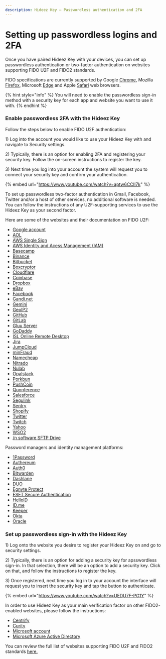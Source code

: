 ```yaml
---
description: Hideez Key – Passwordless authentication and 2FA
---
```


# Setting up passwordless logins and 2FA

Once you have paired Hideez Key with your devices, you can set up passwordless authentication or two-factor authentication on websites supporting FIDO U2F and FIDO2 standards.

FIDO specifications are currently supported by Google [Chrome](https://blog.chromium.org/2018/09/chrome-70-beta-shape-detection-web.html), Mozilla [Firefox](https://blog.mozilla.org/blog/2018/05/09/firefox-gets-down-to-business-and-its-personal/), Microsoft [Edge](https://blogs.windows.com/msedgedev/2018/07/30/introducing-web-authentication-microsoft-edge/) and Apple [Safari](https://webkit.org/blog/8517/release-notes-for-safari-technology-preview-71/) web browsers.

{% hint style="info" %}
You will need to enable the passwordless sign-in method with a security key for each app and website you want to use it with.
{% endhint %}

### Enable passwordless 2FA with the Hideez Key

Follow the steps below to enable FIDO U2F authentication:

1\) Log into the account you would like to use your Hideez Key with and navigate to Security settings.&#x20;

2\) Typically, there is an option for enabling 2FA and registering your security key. Follow the on-screen instructions to register the key.&#x20;

3\) Next time you log into your account the system will request you to connect your security key and confirm your authentication.

{% embed url="https://www.youtube.com/watch?v=aptw6CCII7k" %}

To set up passwordless two-factor authentication in Gmail, Facebook, Twitter and/or a host of other services, no additional software is needed. You can follow the instructions of any U2F-supporting services to use the Hideez Key as your second factor.&#x20;

Here are some of the websites and their documentation on FIDO U2F:

* [Google account](https://support.google.com/accounts/answer/6103523)
* [AOL](https://help.aol.com/articles/2-step-verification-with-a-security-key)
* [AWS Single Sign](https://docs.aws.amazon.com/singlesignon/latest/userguide/user-device-registration.html)
* [AWS Identity and Acess Management (IAM)](https://docs.aws.amazon.com/IAM/latest/UserGuide/id\_credentials\_mfa\_enable\_u2f.html)
* [Basecamp](https://3.basecamp-help.com/article/443-two-factor-authentication-2fa#use-a-security-key)
* [Binance](https://www.binance.com/en/blog/351376985820852224/you-can-now-use-hardware-security-keys-on-binance)
* [Bitbucket](https://support.atlassian.com/bitbucket-cloud/docs/enable-two-step-verification/)
* [Boxcryptor](https://www.boxcryptor.com/ru/help/boxcryptor-account/windows/#two-factor-authentication)
* [Cloudflare](https://blog.cloudflare.com/cloudflare-now-supports-security-keys-with-web-authentication-webauthn/)
* [Coinbase](https://help.coinbase.com/en/coinbase/managing-my-account/verify-my-identity/using-and-managing-security-keys)
* [Dropbox](https://help.dropbox.com/account-access/enable-two-step-verification)
* [eBay](https://www.ebay.com/help/account/protecting-account/tips-keeping-ebay-account-secure?id=4872\&st=3\&pos=1\&query=Tips%20for%20keeping%20your%20eBay%20account%20secure\&intent=2%20factor\&lucenceai=lucenceai#section2)
* [Facebook](https://www.facebook.com/help/401566786855239)
* [Gandi.net](https://news.gandi.net/en/2017/10/u2f-now-available-on-gandiv5/)
* [Gemini](https://support.gemini.com/hc/en-us/articles/360044275792)
* [GeolP2](https://support.maxmind.com/two-factor-authentication-2fa-user-guide/)
* [GitHub](https://docs.github.com/en/github/authenticating-to-github/securing-your-account-with-two-factor-authentication-2fa/configuring-two-factor-authentication#configuring-two-factor-authentication-using-fido-u2f)
* [GitLab](https://docs.gitlab.com/ee/user/profile/account/two\_factor\_authentication.html#enable-2fa-via-u2f-device)
* [Gluu Server](https://gluu.org/docs/ce/authn-guide/U2F/)
* [GoDaddy](https://ua.godaddy.com/help/dodajte-aparatnij-klyuch-bezpeki-dlya-dvoetapnoyi-perevirki-31900)
* [ISL Online Remote Desktop](https://help.islonline.com/35746/286527)
* [Jira](https://aserve.atlassian.net/wiki/spaces/U2F/pages/746979329/How%2Bto%2Blog%2Bin%2Bwith%2B2FA%2Bfor%2BJira%2Busing%2BU2F%2Bdevice%2Bas%2Bauthentication%2Bsecond%2Bfactor)
* [JumpCloud](https://support.jumpcloud.com/support/s/article/Using-a-Security-Key-with-your-JumpCloud-User-Account)
* [minFraud](https://support.maxmind.com/two-factor-authentication-2fa-user-guide/)
* [Namecheap](https://www.namecheap.com/support/knowledgebase/article.aspx/10102/45/how-can-i-use-the-u2f-method-for-twofactor-authentication/)
* [Nitrado](https://server.nitrado.net/eng/news2/view/nitrado-highlighted-features-two-factor-authentication/)
* [Nulab](https://support.nulab.com/hc/en-us/articles/115001025087-Set-up-two-factor-authentication)
* [Opalstack](https://docs.opalstack.com/user-guide/your-account/#multi-factor-authentication)
* [Porkbun](https://kb.porkbun.com/article/119-how-to-secure-your-account-with-a-physical-security-key-using-webauthn)
* [PushCoin](https://kb.porkbun.com/article/119-how-to-secure-your-account-with-a-physical-security-key-using-webauthn)
* [Quonference](https://quonference.com/security-guide#yubikey)
* [Salesforce](https://help.salesforce.com/s/articleView?id=sf.security\_u2f\_register\_security\_key.htm\&type=5)
* [Segulink](https://segusoft.freshdesk.com/support/solutions/articles/19000117048-multi-faktor-authentifizierung-mfa-einrichten)
* [Sentry](https://blog.sentry.io/2016/06/22/introducing-2fa)
* [Shopify](https://help.shopify.com/en/manual/your-account/account-security/two-step-authentication#enable-two-step-authentication-with-security-keys)
* [Twitter](https://help.twitter.com/en/managing-your-account/two-factor-authentication#security-key)
* [Twitch](https://help.twitch.tv/s/article/two-factor-authentication?language=en\_US)
* [Yahoo](https://help.yahoo.com/kb/-step-verification-security-key-sln35380.html)
* [WSO2](https://docs.wso2.com/display/IS560/Multi-factor+Authentication+using+FIDO)
* [/n software SFTP Drive](https://www.nsoftware.com/kb/articles/sftpdrive-authenticate.rst#seckey)

Password managers and identity management platforms:

* [1Password](https://support.1password.com/security-key/)
* [Authereum](https://medium.com/authereum/authereum-now-supports-hardware-security-keys-for-two-factor-authentication-2fa-dff699912b97?)
* [Auth0](https://auth0.com/docs/login/mfa/fido-authentication-with-webauthn/configure-webauthn-security-keys-for-mfa)
* [Bitwarden](https://bitwarden.com/help/article/setup-two-step-login-fido/)
* [Dashlane](https://support.dashlane.com/hc/en-us/articles/207051919#title3)
* [DUO](https://guide.duo.com/security-keys)
* [Egnyte Protect](https://helpdesk.egnyte.com/hc/en-us/articles/360040496691-Multifactor-Authentication-using-FIDO2-WebAuthn-)
* [ESET Secure Authentication](https://support.eset.com/en/kb3648-using-hard-tokens-with-eset-secure-authentication-7157)
* [HelloID](https://docs.helloid.com/hc/en-us/articles/360011028700-How-to-view-your-account-s-security-overview)
* [ID.me](https://help.id.me/hc/en-us/articles/360025737794-How-do-I-add-more-than-one-2-factor-authentication-2FA-method-to-my-ID-me-Account-)
* [Keeper](https://www.keepersecurity.com/ru\_RU/support.html#q110)
* [Okta](https://www.yubico.com/us/works-with-yubikey/catalog/okta/)
* [Oracle](https://docs.oracle.com/en/cloud/paas/identity-cloud/uaids/configure-fido-security.html)

### Set up passwordless sign-in with the Hideez Key

1\) Log onto the website you desire to register your Hideez Key on and go to security settings.&#x20;

2\) Typically, there is an option for adding a security key for apsswordless sign-in. In that selection, there will be an option to add a security key. Click on that, and follow the instructions to register the key.&#x20;

3\) Once registered, next time you log in to your account the interface will request you to insert the security key and tap the button to authenticate.

{% embed url="https://www.youtube.com/watch?v=UEDU7F-PG1Y" %}

In order to use Hideez Key as your main verification factor on other FIDO2-enabled websites, please follow the instructions:

* [Centrify](https://docs.centrify.com/Content/CoreServices/Authenticate/U2FAuth.htm)
* [Curity](https://curity.io/resources/learn/webauthn-authenticator/)
* [Microsoft account](https://support.microsoft.com/en-us/windows/sign-in-to-your-microsoft-account-with-windows-hello-or-a-security-key-800a8c01-6b61-49f5-0660-c2159bea4d84)
* [Microsoft Azure Active Directory](https://docs.microsoft.com/en-us/azure/active-directory/authentication/concept-authentication-passwordless#fido2-security-keys)

You can review the full list of websites supporting FIDO U2F and FIDO2 standards [here.](https://hideez.com/pages/supported-services)


